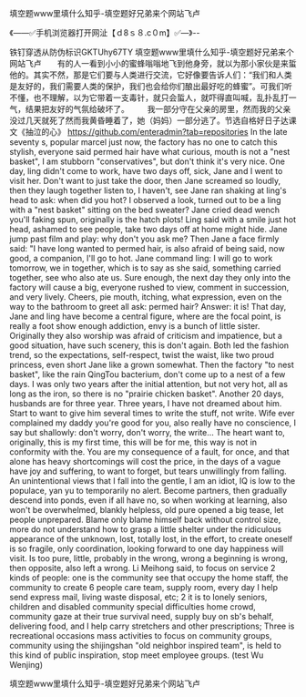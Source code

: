 填空题www里填什么知乎-填空题好兄弟来个网站飞卢

《——✅手机浏览器打开网沚【ｄ8ｓ８.c０m】✅—》--

铁钉穿透从防伪标识GKTUhy67TY
填空题www里填什么知乎-填空题好兄弟来个网站飞卢　　有的人一看到小小的蜜蜂嗡嗡地飞到他身旁，就以为那小家伙是来蜇他的。其实不然，那是它们要与人类进行交流，它好像要告诉人们：“我们和人类是友好的，我们需要人类的保护，我们也会给你们酿出最好吃的蜂蜜”。可我们听不懂，也不理解，以为它带着一支毒针，就只会蜇人，就吓得直叫喊，乱扑乱打一气，结果把友好的气氛给破坏了。
　　我一部分守在父亲的房里，然而我的父亲没过几天就死了然而我黄昏睡着了，她（妈妈）一部分逃了。节选自格好日子达课文《抽泣的心》
https://github.com/enteradmin?tab=repositories
In the late seventy s, popular marcel just now, the factory has no one to catch this stylish, everyone said permed hair have what curious, mouth is not a "nest basket", I am stubborn "conservatives", but don't think it's very nice.
One day, ling didn't come to work, have two days off, sick, Jane and I went to visit her.
Don't want to just take the door, then Jane screamed so loudly, then they laugh together listen to, I haven't, see Jane ran shaking at ling's head to ask: when did you hot?
I observed a look, turned out to be a ling with a "nest basket" sitting on the bed sweater?
Jane cried dead wench you'll faking spun, originally is the hatch plots!
Ling said with a smile just hot head, ashamed to see people, take two days off at home might hide.
Jane jump past film and play: why don't you ask me?
Then Jane a face firmly said: "I have long wanted to permed hair, is also afraid of being said, now good, a companion, I'll go to hot.
Jane command ling: I will go to work tomorrow, we in together, which is to say as she said, something carried together, see who also ate us.
Sure enough, the next day they only into the factory will cause a big, everyone rushed to view, comment in succession, and very lively.
Cheers, pie mouth, itching, what expression, even on the way to the bathroom to greet all ask: permed hair?
Answer: it is!
That day, Jane and ling have become a central figure, where are the focal point, is really a foot show enough addiction, envy is a bunch of little sister.
Originally they also worship was afraid of criticism and impatience, but a good situation, have such scenery, this is don't again.
Both led the fashion trend, so the expectations, self-respect, twist the waist, like two proud princess, even short Jane like a grown somewhat.
Then the factory "to nest basket", like the rain QingTou bacterium, don't come up to a nest of a few days.
I was only two years after the initial attention, but not very hot, all as long as the iron, so there is no "prairie chicken basket".
Another 20 days, husbands are for three year.
Three years, I have not dreamed about him.
Start to want to give him several times to write the stuff, not write.
Wife ever complained my daddy you're good for you, also really have no conscience, I say but shallowly: don't worry, don't worry, the write...
The heart want to, originally, this is my first time, this will be for me, this way is not in conformity with the.
You are my consequence of a fault, for once, and that alone has heavy shortcomings will cost the price, in the days of a vague have joy and suffering, to want to forget, but tears unwillingly from falling.
An unintentional views that I fall into the gentle, I am an idiot, IQ is low to the populace, yan yu to temporarily no alert.
Become partners, then gradually descend into ponds, even if all have no, so when working at learning, also won't be overwhelmed, blankly helpless, old pure opened a big tease, let people unprepared.
Blame only blame himself back without control size, more do not understand how to grasp a little shelter under the ridiculous appearance of the unknown, lost, totally lost, in the effort, to create oneself is so fragile, only coordination, looking forward to one day happiness will visit.
Is too pure, little, probably in the wrong, wrong a beginning is wrong, then opposite, also left a wrong.
Li Meihong said, to focus on service 2 kinds of people: one is the community see that occupy the home staff, the community to create 6 people care team, supply room, every day I help send express mail, living waste disposal, etc;
2 it is to lonely seniors, children and disabled community special difficulties home crowd, community gaze at their true survival need, supply buy on sb's behalf, delivering food, and I help carry stretchers and other prescriptions;
Three is recreational occasions mass activities to focus on community groups, community using the shijingshan "old neighbor inspired team", is held to this kind of public inspiration, stop meet employee groups.
(test Wu Wenjing)




填空题www里填什么知乎-填空题好兄弟来个网站飞卢
